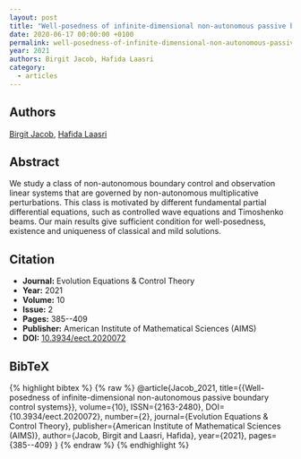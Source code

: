 ```yaml
---
layout: post
title: "Well-posedness of infinite-dimensional non-autonomous passive boundary control systems"
date: 2020-06-17 00:00:00 +0100
permalink: well-posedness-of-infinite-dimensional-non-autonomous-passive-boundary-control-systems
year: 2021
authors: Birgit Jacob, Hafida Laasri
category:
  - articles
---
```

 
## Authors
[Birgit Jacob](authors/birgit_jacob), [Hafida Laasri](authors/hafida_laasri)
 
## Abstract
We study a class of non-autonomous boundary control and observation linear systems that are governed by non-autonomous multiplicative perturbations. This class is motivated by different fundamental partial differential equations, such as controlled wave equations and Timoshenko beams. Our main results give sufficient condition for well-posedness, existence and uniqueness of classical and mild solutions.
 
## Citation
- **Journal:** Evolution Equations &amp; Control Theory
- **Year:** 2021
- **Volume:** 10
- **Issue:** 2
- **Pages:** 385--409
- **Publisher:** American Institute of Mathematical Sciences (AIMS)
- **DOI:** [10.3934/eect.2020072](https://doi.org/10.3934/eect.2020072)
 
## BibTeX
{% highlight bibtex %}
{% raw %}
@article{Jacob_2021,
  title={{Well-posedness of infinite-dimensional non-autonomous passive boundary control systems}},
  volume={10},
  ISSN={2163-2480},
  DOI={10.3934/eect.2020072},
  number={2},
  journal={Evolution Equations &amp; Control Theory},
  publisher={American Institute of Mathematical Sciences (AIMS)},
  author={Jacob, Birgit and Laasri, Hafida},
  year={2021},
  pages={385--409}
}
{% endraw %}
{% endhighlight %}
 
